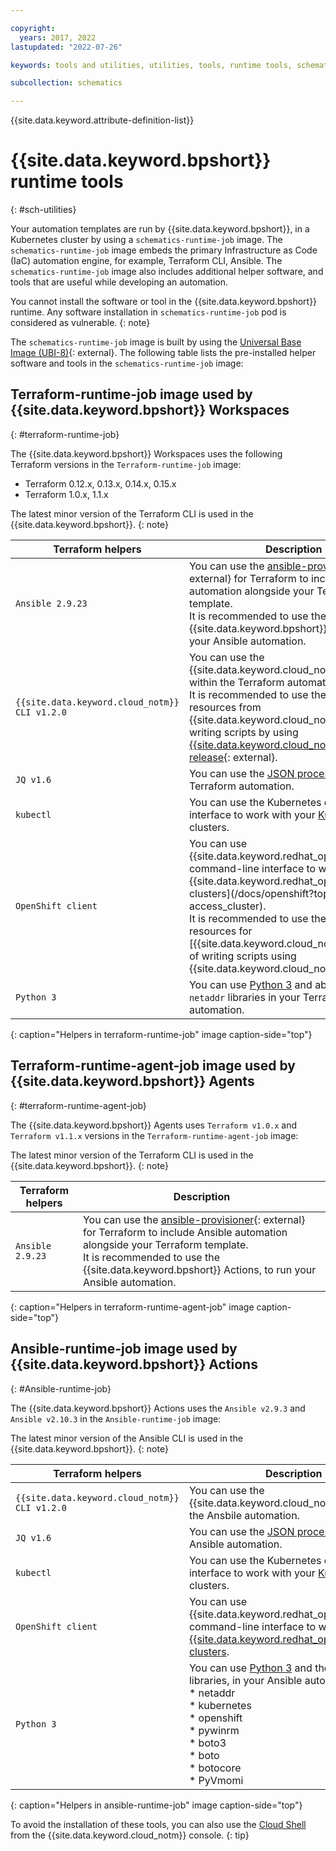 ```yaml
---

copyright: 
  years: 2017, 2022
lastupdated: "2022-07-26"

keywords: tools and utilities, utilities, tools, runtime tools, schematics tools, schematics utilities

subcollection: schematics

---
```


{{site.data.keyword.attribute-definition-list}}

# {{site.data.keyword.bpshort}} runtime tools
{: #sch-utilities}

Your automation templates are run by {{site.data.keyword.bpshort}}, in a Kubernetes cluster by using a `schematics-runtime-job` image. The `schematics-runtime-job` image embeds the primary Infrastructure as Code (IaC) automation engine, for example, Terraform CLI, Ansible. The `schematics-runtime-job` image also includes additional helper software, and tools that are useful while developing an automation.

You cannot install the software or tool in the {{site.data.keyword.bpshort}} runtime. Any software installation in `schematics-runtime-job` pod is considered as vulnerable.
{: note}

The `schematics-runtime-job` image is built by using the [Universal Base Image (UBI-8)](https://catalog.redhat.com/software/containers/ubi8/ubi/5c359854d70cc534b3a3784e){: external}. The following table lists the pre-installed helper software and tools in the `schematics-runtime-job` image:

## Terraform-runtime-job image used by {{site.data.keyword.bpshort}} Workspaces
{: #terraform-runtime-job}

The {{site.data.keyword.bpshort}} Workspaces uses the following Terraform versions in the `Terraform-runtime-job` image:
-	Terraform 0.12.x, 0.13.x, 0.14.x, 0.15.x
-	Terraform 1.0.x, 1.1.x

The latest minor version of the Terraform CLI is used in the {{site.data.keyword.bpshort}}.
{: note}

| Terraform helpers | Description | 
| --- | --- |
| `Ansible 2.9.23`| You can use the [ansible-provisioner](https://github.com/radekg/terraform-provisioner-ansible){: external} for Terraform to include Ansible automation alongside your Terraform template. </br>It is recommended to use the {{site.data.keyword.bpshort}} Actions, to run your Ansible automation. |
| `{{site.data.keyword.cloud_notm}} CLI v1.2.0` | You can use the {{site.data.keyword.cloud_notm}} CLI from within the Terraform automation. </br>It is recommended to use the Terraform resources from {{site.data.keyword.cloud_notm}}, instead of writing scripts by using [{{site.data.keyword.cloud_notm}} CLI release](https://github.com/IBM-Cloud/ibm-cloud-cli-release/releases/tag/v2.9.0){: external}. |
| `JQ v1.6` | You can use the [JSON processor](/docs/solution-tutorials?topic=solution-tutorials-tutorials#getting-started-macos_jq) in your Terraform automation. |
| `kubectl` | You can use the Kubernetes command-line interface to work with your [Kubernetes](/docs/solution-tutorials?topic=solution-tutorials-tutorials#getting-started-macos_kubectl) clusters. |
| `OpenShift client` | You can use {{site.data.keyword.redhat_openshift_notm}} command-line interface to work with your {{site.data.keyword.redhat_openshift_notm}} clusters](/docs/openshift?topic=openshift-access_cluster).</br>It is recommended to use the Terraform resources for [{{site.data.keyword.cloud_notm}}, instead of writing scripts using {{site.data.keyword.cloud_notm}} CLI. |
| `Python 3` | You can use [Python 3](/docs/cli?topic=cli-enable-existing-python) and above with the `netaddr` libraries in your Terraform automation.|
{: caption="Helpers in terraform-runtime-job" image caption-side="top"}



## Terraform-runtime-agent-job image used by {{site.data.keyword.bpshort}} Agents
{: #terraform-runtime-agent-job}

The {{site.data.keyword.bpshort}} Agents uses `Terraform v1.0.x` and `Terraform v1.1.x` versions in the `Terraform-runtime-agent-job` image:

The latest minor version of the Terraform CLI is used in the {{site.data.keyword.bpshort}}.
{: note}

| Terraform helpers | Description | 
| --- | --- |
| `Ansible 2.9.23`| You can use the [ansible-provisioner](https://github.com/radekg/terraform-provisioner-ansible){: external} for Terraform to include Ansible automation alongside your Terraform template. </br>It is recommended to use the {{site.data.keyword.bpshort}} Actions, to run your Ansible automation. |
{: caption="Helpers in terraform-runtime-agent-job" image caption-side="top"}

## Ansible-runtime-job image used by {{site.data.keyword.bpshort}} Actions
{: #Ansible-runtime-job}

The {{site.data.keyword.bpshort}} Actions uses the `Ansible v2.9.3` and `Ansible v2.10.3` in the `Ansible-runtime-job` image:

The latest minor version of the Ansible CLI is used in the {{site.data.keyword.bpshort}}.
{: note}

| Terraform helpers | Description | 
| --- | --- |
| `{{site.data.keyword.cloud_notm}} CLI v1.2.0` | You can use the {{site.data.keyword.cloud_notm}} CLI from the Ansbile automation.|
| `JQ v1.6` | You can use the [JSON processor](/docs/solution-tutorials?topic=solution-tutorials-tutorials#getting-started-macos_jq) in your Ansible automation. |
| `kubectl` | You can use the Kubernetes command-line interface to work with your [Kubernetes](/docs/solution-tutorials?topic=solution-tutorials-tutorials#getting-started-macos_kubectl) clusters. |
| `OpenShift client` | You can use {{site.data.keyword.redhat_openshift_notm}} command-line interface to work with your [{{site.data.keyword.redhat_openshift_notm}} clusters](/docs/openshift?topic=openshift-access_cluster). |
| `Python 3` | You can use [Python 3](/docs/cli?topic=cli-enable-existing-python) and the following libraries, in your Ansible automation. </br> * netaddr </br>* kubernetes </br>* openshift </br>* pywinrm </br>* boto3 </br>* boto </br>* botocore </br>* PyVmomi |
{: caption="Helpers in ansible-runtime-job" image caption-side="top"}

To avoid the installation of these tools, you can also use the [Cloud Shell](https://cloud.ibm.com/shell) from the {{site.data.keyword.cloud_notm}} console.
{: tip}
